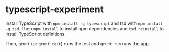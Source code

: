 # typescript-experiment

Install TypeScript with `npm install -g typescript` and tsd with `npm install -g tsd`. Then `npm install` to install npm dependencies and `tsd reinstall` to install TypeScript definitions.

Then, `grunt` (or `grunt test`) runs the test and `grunt run` runs the app.
